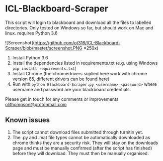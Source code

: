 # ICL-Blackboard-Scraper
This script will login to blackboard and download all the files to labelled directories.
Only tested on Windows so far, but should work on Mac and linux. requires Python 3.6

![Screenshot](https://github.com/ot316/ICL-Blackboard-Scraper/blob/master/screenshot.PNG =250x)


1. Install Python 3.6
2. Install the dependencies listed in requirements.txt (e.g. using Windows ```pip install requirements.txt```)
3. Install Chrome (the chromedrivers suplied here work with chrome version 85, different drivers can be found [here][1])
4. Run with ```python Blackboard-Scraper.py <username> <password>``` where username and password are your blackboard credentials.

Please get in touch for any comments or improvements olithompson@protonmail.com

## Known issues
1. The script cannot download files submitted through turnitin yet.
2. The .py and .mat file types cannot be automatically downloaded as chrome thinks they are a security risk. They will stay on the downloads page and must be manually confirmed (after the script has finished) before they will download. They must then be manually organised.


 [1]: https://chromedriver.chromium.org/downloads
